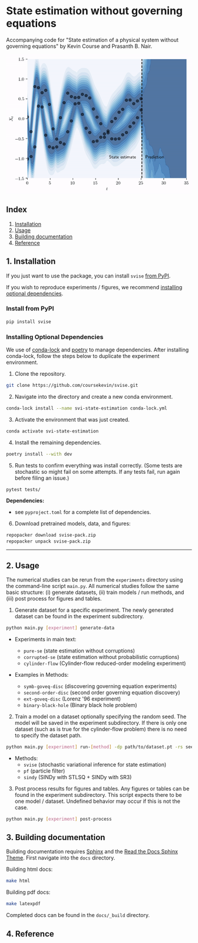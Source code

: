 # State estimation without governing equations

Accompanying code for "State estimation of a physical system without governing equations" by Kevin Course
and Prasanth B. Nair.

<p align="center">
  <img align="middle" src="./experiments/extras/output.gif" alt="Example usage" width="700"/>
</p>

## Index

1. [Installation](#1-installation)
2. [Usage](#2-usage)
3. [Building documentation](#3-building-documentation)
4. [Reference](#4-reference)

## 1. Installation

If you just want to use the package, 
you can install `svise` [from PyPI](#install-from-pypi).

If you wish to reproduce experiments / figures, we recommend
[installing optional dependencies](#installing-optional-dependencies).

### Install from PyPI

```bash
pip install svise
```

### Installing Optional Dependencies
We use of [conda-lock](https://github.com/conda/conda-lock) 
and [poetry](https://python-poetry.org/) to
manage dependencies.
 After installing conda-lock, follow the steps below to duplicate the experiment environment.

1. Clone the repository.

```bash
git clone https://github.com/coursekevin/svise.git
```

2. Navigate into the directory and create a new conda environment.

```bash
conda-lock install --name svi-state-estimation conda-lock.yml
```

3. Activate the environment that was just created.

```bash
conda activate svi-state-estimation
```

4. Install the remaining dependencies.

```bash
poetry install --with dev
```

5. Run tests to confirm everything was install correctly. (Some tests are stochastic so might fail on some attempts.
   If any tests fail, run again before filing an issue.)

```bash
pytest tests/
```

**Dependencies:**
- see `pyproject.toml` for a complete list of dependencies.

6. Download pretrained models, data, and figures:

```bash
repopacker download svise-pack.zip
repopacker unpack svise-pack.zip
```

---

## 2. Usage

The numerical studies can be rerun from the `experiments` directory using
the command-line script `main.py`. All numerical studies follow the
same basic structure: (i) generate datasets, (ii) train models / run
methods, and (iii) post process for figures and tables.

1. Generate dataset for a specific experiment. The newly generated
   dataset can be found in the experiment subdirectory.

```bash
python main.py [experiment] generate-data
```

- Experiments in main text:

  - `pure-se` (state estimation without corruptions)
  - `corrupted-se` (state estimation without probabilistic corruptions)
  - `cylinder-flow` (Cylinder-flow reduced-order modeling experiment)

- Examples in Methods:

  - `symb-goveq-disc` (discovering governing equation experiments)
  - `second-order-disc` (second order governing equation discovery)
  - `ext-goveq-disc` (Lorenz '96 experiment)
  - `binary-black-hole` (Binary black hole problem)

2. Train a model on a dataset optionally specifying the random seed.
   The model will be saved in the experiment subdirectory. If there is only
   one dataset (such as is true for the cylinder-flow problem) there is no 
   need to specify the dataset path.

```bash
python main.py [experiment] run-[method] -dp path/to/dataset.pt -rs seed
```

- Methods:
  - `svise` (stochastic variational inference for state estimation)
  - `pf` (particle filter)
  - `sindy` (SINDy with STLSQ + SINDy with SR3)

3. Post process results for figures and tables. Any figures or tables
   can be found in the experiment subdirectory. This script expects
   there to be one model / dataset. Undefined behavior may occur if
   this is not the case.

```bash
python main.py [experiment] post-process
```

## 3. Building documentation

Building documentation requires [Sphinx](https://www.sphinx-doc.org/en/master/)
and the [Read the Docs Sphinx Theme](https://github.com/readthedocs/sphinx_rtd_theme).
First navigate into the `docs` directory.

Building html docs:

```bash
make html
```

Building pdf docs:

```bash
make latexpdf
```

Completed docs can be found in the `docs/_build` directory.

## 4. Reference
